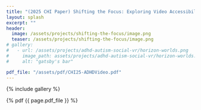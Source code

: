 ```yaml
---
title: "(2025 CHI Paper) Shifting the Focus: Exploring Video Accessibility Strategies and Challenges for People with ADHD "
layout: splash
excerpt: ""
header:
  image: /assets/projects/shifting-the-focus/image.png
  teaser: /assets/projects/shifting-the-focus/image.png
# gallery:
#   - url: /assets/projects/adhd-autism-social-vr/horizon-worlds.png
#     image_path: assets/projects/adhd-autism-social-vr/horizon-worlds.png
#     alt: "gatsby's bar"

pdf_file: "/assets/pdf/CHI25-ADHDVideo.pdf"
---
```


{% include gallery %}

{% pdf {{ page.pdf_file }} %}

